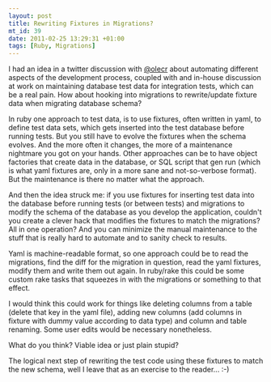 ```yaml
--- 
layout: post
title: Rewriting Fixtures in Migrations?
mt_id: 39
date: 2011-02-25 13:29:31 +01:00
tags: [Ruby, Migrations]
---
```

I had an idea in a twitter discussion with [@olecr](http://twitter.com/#!/olecr) about automating different aspects of the development process, coupled with and in-house discussion at work on maintaining database test data for integration tests, which can be a real pain. How about hooking into migrations to rewrite/update fixture data when migrating database schema?

In ruby one approach to test data, is to use fixtures, often written in yaml, to define test data sets, which gets inserted into the test database before running tests. But you still have to evolve the fixtures when the schema evolves. And the more often it changes, the more of a maintenance nightmare you got on your hands. Other approaches can be to have object factories that create data in the database, or SQL script that gen run (which is what yaml fixtures are, only in a more sane and not-so-verbose format). But the maintenance is there no matter what the approach. 

And then the idea struck me: if you use fixtures for inserting test data into the database before running tests (or between tests) and migrations to modify the schema of the database as you develop the application, couldn't you create a clever hack that modifies the fixtures to match the migrations? All in one operation? And you can minimize the manual maintenance to the stuff that is really hard to automate and to sanity check to results.

Yaml is machine-readable format, so one approach could be to read the migrations, find the diff for the migration in question, read the yaml fixtures, modify them and write them out again. In ruby/rake this could be some custom rake tasks that squeezes in with the migrations or something to that effect. 

I would think this could work for things like deleting columns from a table (delete that key in the yaml file), adding new columns (add columns in fixture with dummy value according to data type) and column and table renaming. Some user edits would be necessary nonetheless.

What do you think? Viable idea or just plain stupid?

The logical next step of rewriting the test code using these fixtures to match the new schema, well I leave that as an exercise to the reader... :-)

 
